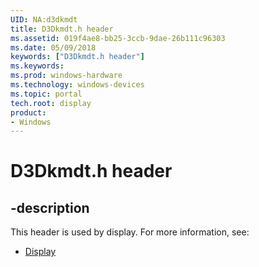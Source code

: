 ```yaml
---
UID: NA:d3dkmdt
title: D3Dkmdt.h header
ms.assetid: 019f4ae8-bb25-3ccb-9dae-26b111c96303
ms.date: 05/09/2018
keywords: ["D3Dkmdt.h header"]
ms.keywords: 
ms.prod: windows-hardware
ms.technology: windows-devices
ms.topic: portal
tech.root: display
product:
- Windows
---
```


# D3Dkmdt.h header


## -description


This header is used by display. For more information, see:

- [Display](../_display/index.md)
